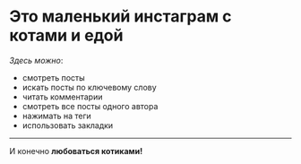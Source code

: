 # Это маленький инстаграм с котами и едой
*Здесь можно*:
* смотреть посты
* искать посты по ключевому слову
* читать комментарии
* смотреть все посты одного автора
* нажимать на теги
* использовать закладки
---
И конечно **любоваться котиками!**
